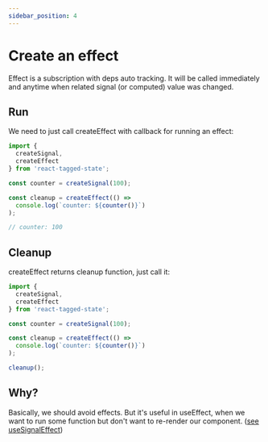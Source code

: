```yaml
---
sidebar_position: 4
---
```


# Create an effect

Effect is a subscription with deps auto tracking. It will be called immediately and anytime when related signal (or computed) value was changed.

## Run

We need to just call createEffect with callback for running an effect:

```typescript
import {
  createSignal,
  createEffect
} from 'react-tagged-state';

const counter = createSignal(100);

const cleanup = createEffect(() =>
  console.log(`counter: ${counter()}`)
);

// counter: 100
```

## Cleanup

createEffect returns cleanup function, just call it:

```typescript
import {
  createSignal,
  createEffect
} from 'react-tagged-state';

const counter = createSignal(100);

const cleanup = createEffect(() =>
  console.log(`counter: ${counter()}`)
);

cleanup();
```

## Why?

Basically, we should avoid effects. But it's useful in useEffect, when we want to run some function but don't want to re-render our component. ([see useSignalEffect](../api-reference/useSignalEffect.md))
